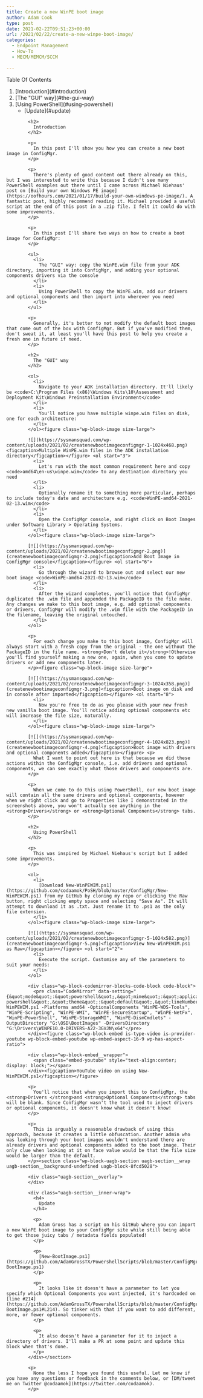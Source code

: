 ```yaml
---
title: Create a new WinPE boot image
author: Adam Cook
type: post
date: 2021-02-22T09:51:23+00:00
url: /2021/02/22/create-a-new-winpe-boot-image/
categories:
  - Endpoint Management
  - How-To
  - MECM/MEMCM/SCCM

---
```

<div class="wp-block-uagb-table-of-contents uagb-toc\_\_align-left uagb-toc\_\_columns-1 uagb-block-dbfa68ec " data-scroll= "1" data-offset= "30" data-delay= "800" > 

<div class="uagb-toc__wrap">
  <div class="uagb-toc__title-wrap">
    <div class="uagb-toc__title">
      Table Of Contents
    </div>
  </div>
  
  <div class="uagb-toc__list-wrap">
    <ol class="uagb-toc__list">
      <li class="uagb-toc__list">
        [Introduction](#introduction)<li class="uagb-toc__list">
          [The "GUI" way](#the-gui-way)<li class="uagb-toc__list">
            [Using PowerShell](#using-powershell)<ul class="uagb-toc__list">
              <li class="uagb-toc__list">
                [Update](#update)
              </li>
            </ul></ol> </div> </div> </div> 
            
            <h2>
              Introduction
            </h2>
            
            <p>
              In this post I'll show you how you can create a new boot image in ConfigMgr.
            </p>
            
            <p>
              There's plenty of good content out there already on this, but I was interested to write this because I didn't see many PowerShell examples out there until I came across Michael Niehaus' post on [Build your own Windows PE image](https://oofhours.com/2021/01/17/build-your-own-windows-pe-image/). A fantastic post, highly recommend reading it. Michael provided a useful script at the end of this post in a .zip file. I felt it could do with some improvements.
            </p>
            
            <p>
              In this post I'll share two ways on how to create a boot image for ConfigMgr:
            </p>
            
            <ul>
              <li>
                The "GUI" way: copy the WinPE.wim file from your ADK directory, importing it into ConfigMgr, and adding your optional components drivers via the console
              </li>
              <li>
                Using PowerShell to copy the WinPE.wim, add our drivers and optional components and then import into wherever you need
              </li>
            </ul>
            
            <p>
              Generally, it's better to not modify the default boot images that come out of the box with ConfigMgr. But if you've modified them, don't sweat it, at least you'll have this post to help you create a fresh one in future if need.
            </p>
            
            <h2>
              The "GUI" way
            </h2>
            
            <ol>
              <li>
                Navigate to your ADK installation directory. It'll likely be <code>C:\Program Files (x86)\Windows Kits\10\Assessment and Deployment Kit\Windows Preinstallation Environment</code>
              </li>
              <li>
                You'll notice you have multiple winpe.wim files on disk, one for each architecture:
              </li>
            </ol><figure class="wp-block-image size-large">
            
            ![](https://sysmansquad.com/wp-content/uploads/2021/02/createnewbootimageconfigmgr-1-1024x468.png)<figcaption>Multiple WinPE.wim files in the ADK installation directory</figcaption></figure> <ol start="3">
              <li>
                Let's run with the most common requirement here and copy <code>amd64\en-us\winpe.wim</code> to any destination directory you need
              </li>
              <li>
                Optionally rename it to something more particular, perhaps to include today's date and architecture e.g. <code>WinPE-amd64-2021-02-13.wim</code>
              </li>
              <li>
                Open the ConfigMgr console, and right click on Boot Images under Software Library > Operating Systems.
              </li>
            </ol><figure class="wp-block-image size-large">
            
            [![](https://sysmansquad.com/wp-content/uploads/2021/02/createnewbootimageconfigmgr-2.png)](createnewbootimageconfigmgr-2.png)<figcaption>Add Boot Image in ConfigMgr console</figcaption></figure> <ol start="6">
              <li>
                Go through the wizard to browse out and select our new boot image <code>WinPE-amd64-2021-02-13.wim</code>
              </li>
              <li>
                After the wizard completes, you'll notice that ConfigMgr duplicated the .wim file and appended the PackageID to the file name. Any changes we make to this boot image, e.g. add optional components or drivers, ConfigMgr will modify the .wim file with the PackageID in the filename, leaving the original untouched.
              </li>
            </ol>
            
            <p>
              For each change you make to this boot image, ConfigMgr will always start with a fresh copy from the original - the one without the PackageID in the file name. <strong>Don't delete it</strong>!Otherwise you'll find yourself making a new one, again, when you come to update drivers or add new components later.
            </p><figure class="wp-block-image size-large">
            
            [![](https://sysmansquad.com/wp-content/uploads/2021/02/createnewbootimageconfigmgr-3-1024x358.png)](createnewbootimageconfigmgr-3.png)<figcaption>Boot image on disk and in console after imported</figcaption></figure> <ol start="8">
              <li>
                Now you're free to do as you please with your new fresh new vanilla boot image. You'll notice adding optional components etc will increase the file size, naturally.
              </li>
            </ol><figure class="wp-block-image size-large">
            
            [![](https://sysmansquad.com/wp-content/uploads/2021/02/createnewbootimageconfigmgr-4-1024x823.png)](createnewbootimageconfigmgr-4.png)<figcaption>Boot image with drivers and optional components added</figcaption></figure> <p>
              What I want to point out here is that because we did these actions within the ConfigMgr console, i.e. add drivers and optional components, we can see exactly what those drivers and components are.
            </p>
            
            <p>
              When we come to do this using PowerShell, our new boot image will contain all the same drivers and optional components, however when we right click and go to Properties like I demonstrated in the screenshots above, you won't actually see anything in the <strong>Drivers</strong> or <strong>Optional Components</strong> tabs.
            </p>
            
            <h2>
              Using PowerShell
            </h2>
            
            <p>
              This was inspired by Michael Niehaus's script but I added some improvements.
            </p>
            
            <ol>
              <li>
                [Download New-WinPEWIM.ps1](https://github.com/codaamok/PoSH/blob/master/ConfigMgr/New-WinPEWIM.ps1) from my GitHub by cloning my repo or clicking the Raw button, right clicking empty space and selecting "Save As". It will attempt to download it as .txt. Just rename it to .ps1 as the only file extension.
              </li>
            </ol><figure class="wp-block-image size-large">
            
            [![](https://sysmansquad.com/wp-content/uploads/2021/02/createnewbootimageconfigmgr-5-1024x582.png)](createnewbootimageconfigmgr-5.png)<figcaption>View New-WinPEWIM.ps1 as Raw</figcaption></figure> <ol start="2">
              <li>
                Execute the script. Customise any of the parameters to suit your needs:
              </li>
            </ol>
            
            <div class="wp-block-codemirror-blocks-code-block code-block">
              <pre class="CodeMirror" data-setting="{&quot;mode&quot;:&quot;powershell&quot;,&quot;mime&quot;:&quot;application/x-powershell&quot;,&quot;theme&quot;:&quot;default&quot;,&quot;lineNumbers&quot;:true,&quot;styleActiveLine&quot;:true,&quot;lineWrapping&quot;:true,&quot;readOnly&quot;:true,&quot;fileName&quot;:&quot;PowerShell&quot;,&quot;language&quot;:&quot;PowerShell&quot;,&quot;modeName&quot;:&quot;powershell&quot;}">.\New-WinPEWIM.ps1 -Platforms amd64 -OptionalComponents "WinPE-WDS-Tools", "WinPE-Scripting", "WinPE-WMI", "WinPE-SecureStartup", "WinPE-NetFx", "WinPE-PowerShell", "WinPE-StorageWMI", "WinPE-DismCmdlets" -OutputDirectory "G:\OSD\BootImages" -DriversDirectory "G:\Drivers\WINPE10.0-DRIVERS-A22-3GVJN\x64"</pre>
            </div><figure class="wp-block-embed is-type-video is-provider-youtube wp-block-embed-youtube wp-embed-aspect-16-9 wp-has-aspect-ratio">
            
            <div class="wp-block-embed__wrapper">
              <span class="embed-youtube" style="text-align:center; display: block;"></span>
            </div><figcaption>YouTube video on using New-WinPEWIM.ps1</figcaption></figure> 
            
            <p>
              You'll notice that when you import this to ConfigMgr, the <strong>Drivers </strong>and <strong>Optional Components</strong> tabs will be blank. Since ConfigMgr wasn't the tool used to inject drivers or optional components, it doesn't know what it doesn't know!
            </p>
            
            <p>
              This is arguably a reasonable drawback of using this approach, because it creates a little obfuscation. Another admin who was looking through your boot images wouldn't understand there are already drivers and optional components added to the boot image. Their only clue when looking at it on face value would be that the file size would be larger than the default.
            </p><section class="wp-block-uagb-section uagb-section__wrap uagb-section__background-undefined uagb-block-8fcd5028">
            
            <div class="uagb-section__overlay">
            </div>
            
            <div class="uagb-section__inner-wrap">
              <h4>
                Update
              </h4>
              
              <p>
                Adam Gross has a script on his GitHub where you can import a new WinPE boot image to your ConfigMgr site while still being able to get those juicy tabs / metadata fields populated!
              </p>
              
              <p>
                [New-BootImage.ps1](https://github.com/AdamGrossTX/PowershellScripts/blob/master/ConfigMgr/BootImage/New-BootImage.ps1)
              </p>
              
              <p>
                It looks like it doesn't have a parameter to let you specify which Optional Components you want injected, it's hardcoded on [line #214](https://github.com/AdamGrossTX/PowershellScripts/blob/master/ConfigMgr/BootImage/New-BootImage.ps1#L214). So tinker with that if you want to add different, more, or fewer optional components.
              </p>
              
              <p>
                It also doesn't have a parameter for it to inject a directory of drivers. I'll make a PR at some point and update this block when that's done.
              </p>
            </div></section> 
            
            <p>
              None the less I hope you found this useful. Let me know if you have any questions or feedback in the comments below, or [DM/tweet me on Twitter @codaamok](https://twitter.com/codaamok).
            </p>
